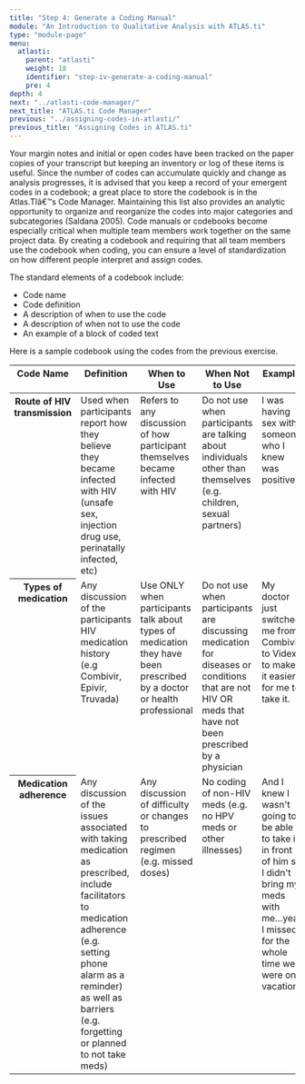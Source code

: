 ```yaml
---
title: "Step 4: Generate a Coding Manual"
module: "An Introduction to Qualitative Analysis with ATLAS.ti"
type: "module-page"
menu:
  atlasti:
    parent: "atlasti"
    weight: 18
    identifier: "step-iv-generate-a-coding-manual"
    pre: 4
depth: 4
next: "../atlasti-code-manager/"
next_title: "ATLAS.ti Code Manager"
previous: "../assigning-codes-in-atlasti/"
previous_title: "Assigning Codes in ATLAS.ti"
---
```

<div class="atlasti"><div class="pageblock"><p>Your margin notes and initial or open codes have been tracked on the paper copies of your transcript but keeping an inventory or log of these items is useful. Since the number of codes can accumulate quickly and change as analysis progresses, it is advised that you keep a record of your emergent codes in a codebook; a great place to store the codebook is in the Atlas.TIâ€™s Code Manager. Maintaining this list also provides an analytic opportunity to organize and reorganize the codes into major categories and subcategories (Saldana 2005). Code manuals or codebooks become especially critical when multiple team members work together on the same project data. By creating a codebook and requiring that all team members use the codebook when coding, you can ensure a level of standardization on how different people interpret and assign codes. </p>
<p>The standard elements of a codebook include:</p>
<ul>
<li>Code name</li>
<li>Code definition</li>
<li>A description of when to use the code</li>
<li>A description of when not to use the code</li>
<li>An example of a block of coded text</li>
</ul>
<p>Here is a sample codebook using the codes from the previous exercise.</p>
</div><div class="pageblock"><table border="0" cellpadding="0" cellspacing="0">
<thead>
<tr>
<th class="th1" valign="top">Code Name</th>
<th class="th1" valign="top">Definition</th>
<th class="th1" valign="top">When to Use</th>
<th class="th1" valign="top">When Not to Use</th>
<th class="th1" valign="top">Example</th>
</tr>
</thead>
<tbody>
<tr>
<th class="th2" valign="top">Route of HIV transmission </th>
<td valign="top">Used when participants report how they believe   they became infected with HIV (unsafe sex, injection drug use, perinatally   infected, etc) </td>
<td valign="top">Refers to any discussion of how participant   themselves became infected with HIV</td>
<td valign="top">Do not use when participants are talking about   individuals other than themselves (e.g. children, sexual partners)</td>
<td valign="top">I was   having sex with someone who I knew was positive</td>
</tr>
<tr>
<th class="th2" valign="top">Types of medication </th>
<td valign="top">Any discussion of the participants HIV medication history  (e.g Combivir, Epivir, Truvada)</td>
<td valign="top">Use ONLY when participants talk about types of medication they have been   prescribed by a doctor or health professional </td>
<td valign="top">Do not use when participants are discussing medication for diseases or   conditions that are not HIV OR meds that have not been prescribed by a   physician </td>
<td valign="top">My doctor just switched  me from Combivir to Videx to make it easier for me to take it.</td>
</tr>
<tr>
<th class="th2" valign="top">Medication adherence </th>
<td valign="top">Any discussion of the issues associated with   taking medication as prescribed, include facilitators to medication adherence   (e.g. setting phone alarm as a reminder) as well as barriers (e.g. forgetting   or planned to not take meds) </td>
<td valign="top">Any discussion of difficulty or changes to prescribed regimen   (e.g. missed doses) </td>
<td valign="top">No coding of non-HIV meds (e.g. no HPV meds or other   illnesses) </td>
<td valign="top">And I knew I wasn't going to be able to take it   in front of him so I didn't bring my meds with me…yea I missed for the whole   time we were on vacation.</td>
</tr>
</tbody>
</table>
</div></div>